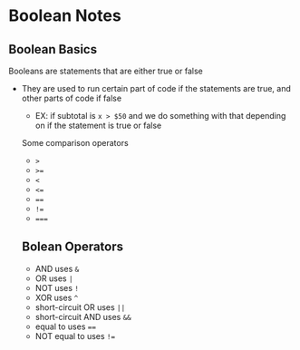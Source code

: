# Boolean Notes
## Boolean Basics

Booleans are statements that are either true or false
- They are used to run certain part of code if the statements are true, and other parts of code if false
  - EX: if subtotal is `x > $50` and we do something with that depending on if the statement is true or false
  
  Some comparison operators
   - `>`
   - `>=`
   - `<`
   - `<=`
   - `==`
   - `!=`
   - `===`
   
   ## Bolean Operators
     - AND uses `&`
     - OR uses `|`
     - NOT uses `!`
     - XOR uses `^`
     - short-circuit OR uses `||`
     - short-circuit AND uses `&&`
     - equal to uses `==`
     - NOT equal to uses `!=`
